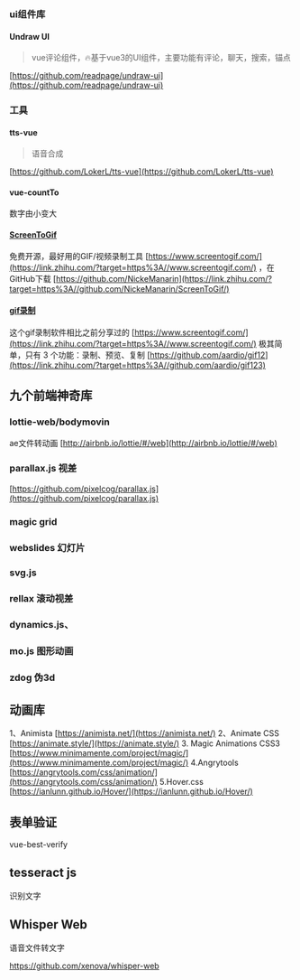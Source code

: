 ### ui组件库
#### Undraw UI
> vue评论组件，🔥基于vue3的UI组件，主要功能有评论，聊天，搜索，锚点

[https://github.com/readpage/undraw-ui](https://github.com/readpage/undraw-ui)

### 工具
#### tts-vue
> 语音合成

[https://github.com/LokerL/tts-vue](https://github.com/LokerL/tts-vue)

#### vue-countTo
数字由小变大

#### [ScreenToGif](https://link.zhihu.com/?target=https%3A//sushengbuhuo.github.io/blog/%23/blog/windows%25E8%25BD%25AF%25E4%25BB%25B6%25E7%25B3%25BB%25E5%2588%2597%3Fid%3Dscreentogif)

免费开源，最好用的GIF/视频录制工具 [https://www.screentogif.com/](https://link.zhihu.com/?target=https%3A//www.screentogif.com/) ，在GitHub下载 [https://github.com/NickeManarin](https://link.zhihu.com/?target=https%3A//github.com/NickeManarin/ScreenToGif/)
#### [gif录制](https://link.zhihu.com/?target=https%3A//sushengbuhuo.github.io/blog/%23/blog/windows%25E8%25BD%25AF%25E4%25BB%25B6%25E7%25B3%25BB%25E5%2588%2597%3Fid%3Dgif%25e5%25bd%2595%25e5%2588%25b6)
这个gif录制软件相比之前分享过的 [https://www.screentogif.com/](https://link.zhihu.com/?target=https%3A//www.screentogif.com/) 极其简单，只有 3 个功能：录制、预览、复制 [https://github.com/aardio/gif12](https://link.zhihu.com/?target=https%3A//github.com/aardio/gif123)


## 九个前端神奇库

### lottie-web/bodymovin

ae文件转动画
[http://airbnb.io/lottie/#/web](http://airbnb.io/lottie/#/web)

### parallax.js 视差

[https://github.com/pixelcog/parallax.js](https://github.com/pixelcog/parallax.js)

### magic grid

### webslides 幻灯片

### svg.js

### rellax  滚动视差

### dynamics.js、

### mo.js  图形动画

### zdog 伪3d

## 动画库
1、Animista
[https://animista.net/](https://animista.net/)
2、Animate CSS
[https://animate.style/](https://animate.style/)
3. Magic Animations CSS3
[https://www.minimamente.com/project/magic/](https://www.minimamente.com/project/magic/)
4.Angrytools
[https://angrytools.com/css/animation/](https://angrytools.com/css/animation/)
5.Hover.css
[https://ianlunn.github.io/Hover/](https://ianlunn.github.io/Hover/)

## 表单验证
vue-best-verify

## tesseract js

识别文字

## Whisper Web

语音文件转文字

https://github.com/xenova/whisper-web